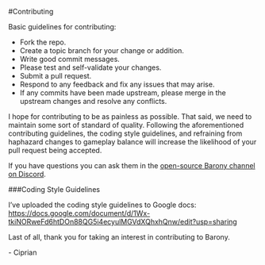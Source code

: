 #Contributing

Basic guidelines for contributing:
 * Fork the repo.
 * Create a topic branch for your change or addition.
 * Write good commit messages.
 * Please test and self-validate your changes.
 * Submit a pull request.
 * Respond to any feedback and fix any issues that may arise.
 * If any commits have been made upstream, please merge in the upstream changes and resolve any conflicts.


I hope for contributing to be as painless as possible. That said, we need to maintain some sort of standard of quality.
Following the aforementioned contributing guidelines, the coding style guidelines, and refraining from haphazard changes to gameplay balance will increase the likelihood of your pull request being accepted.

If you have questions you can ask them in the [open-source Barony channel on Discord](https://discord.gg/xPEfdWB).

###Coding Style Guidelines

I’ve uploaded the coding style guidelines to Google docs: https://docs.google.com/document/d/1Wx-tkiNORweFd6htDOn88QG5i4ecyulMGVdXQhxhQnw/edit?usp=sharing


Last of all, thank you for taking an interest in contributing to Barony.

\- Ciprian
